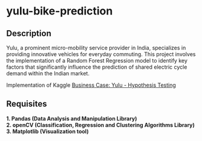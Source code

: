 # yulu-bike-prediction
## Description
Yulu, a prominent micro-mobility service provider in India, specializes in providing innovative vehicles for everyday commuting. This project involves the implementation of a Random Forest Regression model to identify key factors that significantly influence the prediction of shared electric cycle demand within the Indian market.

Implementation of Kaggle [Business Case: Yulu - Hypothesis Testing](http://www.openu.ac.il/home/hassner/projects/cnn_agegender/CNN_AgeGenderEstimation.pdf](https://www.kaggle.com/datasets/ranitsarkar01/yulu-bike-sharing-data)https://www.kaggle.com/datasets/ranitsarkar01/yulu-bike-sharing-data)

## Requisites
__1. Pandas (Data Analysis and Manipulation Library)__  
__2. openCV (Classification, Regression and Clustering Algorithms Library)__
__3. Matplotlib (Visualization tool)__
